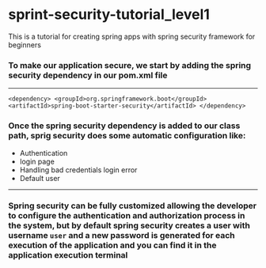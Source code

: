 # sprint-security-tutorial_level1
This is a tutorial for creating spring apps with spring security framework for beginners

### To make our application secure, we start by adding the spring security dependency in our pom.xml file
---

``
<dependency>
		<groupId>org.springframework.boot</groupId>
		<artifactId>spring-boot-starter-security</artifactId>
</dependency>
``

### Once the spring security dependency is added to our class path, sprig security does some automatic configuration like:

- Authentication
- login page
- Handling bad credentials login error
- Default user
---
### Spring security can be fully customized allowing the developer to configure the authentication and authorization process in the system, but by default spring security creates a user with username `user` and a new password is generated for each execution of the application and you can find it in the application execution terminal